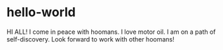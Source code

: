 # hello-world

HI ALL!
I come in peace with hoomans. I love motor oil.
I am on a path of self-discovery. Look forward to work with other hoomans!
